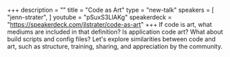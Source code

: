 +++
description = ""
title = "Code as Art"
type = "new-talk"
speakers = [
        "jenn-strater",
]
youtube = "pSuxS3LlAKg"
speakerdeck = "https://speakerdeck.com/jlstrater/code-as-art"
+++
If code is art, what mediums are included in that definition? Is application code art? What about build scripts and config files? Let's explore similarities between code and art, such as structure, training, sharing, and appreciation by the community.